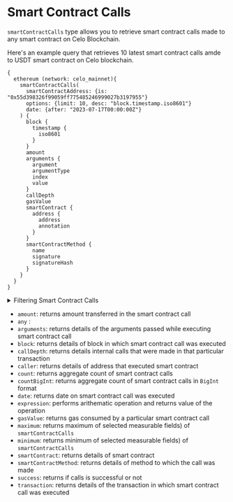 
# Smart Contract Calls

`smartContractCalls` type allows you to retrieve smart contract calls made to any smart contract on Celo Blockchain.

Here's an example query that retrieves 10 latest smart contract calls amde to USDT smart contract on Celo blockchain.

```
{
  ethereum (network: celo_mainnet){
    smartContractCalls(
      smartContractAddress: {is: "0x55d398326f99059ff775485246999027b3197955"}
      options: {limit: 10, desc: "block.timestamp.iso8601"}
      date: {after: "2023-07-17T00:00:00Z"}
    ) {
      block {
        timestamp {
          iso8601
        }
      }
      amount
      arguments {
        argument
        argumentType
        index
        value
      }
      callDepth
      gasValue
      smartContract {
        address {
          address
          annotation
        }
      }
      smartContractMethod {
        name
        signature
        signatureHash
      }
    }
  }
}

```

<details>
<summary>Filtering Smart Contract Calls</summary>

Smart Contract Calls can be filtered using following arguments:

- `any`:
- `callDepth`: Filter by call depth of smart contract calls. Available comparision operators are `in`, `is`, `not`, `notIn`.
- `caller`: Filter by caller of that call. Avaiable comparision operators are `in`, `is`, `not`, `notIn`.
- `date`: Filter by date on which smart contract calls was executed. Date should be in ISO8601-encoded datetime string. Ex, June 17th, 2023 will be `2023-07-17T00:00:00Z`. Available comparision operators are `after`, `before`, `between`, `in`, `is`, `not`, `notIn`, `since`, `tiil`.
- `external`:
- `height`: Filter by height of block where smart contract call was executed. Available comparision operators are `between`, `gt`, `gteq`, `in`, `is`, `lt`, `lteq`, `not`, `notIn`.
- `options`: Filter returned data by ordering, limiting and constrainting smart contract call data. Available fields: `asc`, `ascByInteger`, `desc`, `descByInteger`, `limit`, `limitBy`, `offset
- `smartContractAddress`: Filter by address of the smart contract. Available comaprision operators are `in`, `is`, `not`, `notIn`.
- `smartContractMethod`: Filter by method of the smart contract was called. Available comaprision operators are `in`, `is`, `not`, `notIn`.
- `smartContractType`: Filter by type of the smart contract on which call happened. Avaiable comparision operators are `in`, `is`, `not`, `notIn`.
- `success`:
- `time`: Filter by time when smart contract call was executed. Time should be in ISO8601-encoded datetime string. Ex, June 17th, 2023 will be `2023-07-17T00:00:00Z`. Available comparision operator are `after`, `before`, `between`, `in`, `is`, `not`, `notIn`, `since`, `tiil`.
- `txFrom`: Filter by the address responsible for executing smart contract calls. Available comparision operators are `in`, `is`, `not`, `notIn`.
- `txHash`: Filter by transaction hash of the transaction in which smart contract call was executed. Available comparision operators are `is`, `in`, `not`, `notIn`.

</details>

- `amount`: returns amount transferred in the smart contract call
- `any` :
- `arguments`: returns details of the arguments passed while executing smart contract call
- `block`: returns details of block in which smart contract call was executed
- `callDepth`: returns details internal calls that were made in that particular transaction
- `caller`: returns details of address that executed smart contract
- `count`: returns aggregate count of smart contract calls
- `countBigInt`: returns aggregate count of smart contract calls in `BigInt` format
- `date`: returns date on smart contract call was executed
- `expression`: performs arithematic operation and returns value of the operation
- `gasValue`: returns gas consumed by a particular smart contract call
- `maximum`: returns maximum of selected measurable fields) of `smartContractCalls`
- `minimum`: returns minimum of selected measurable fields) of `smartContractCalls`
- `smartContract`: returns details of smart contract
- `smartContractMethod`: returns details of method to which the call was made
- `success`: returns if calls is successful or not
- `transaction`: returns details of the transaction in which smart contract call was executed
